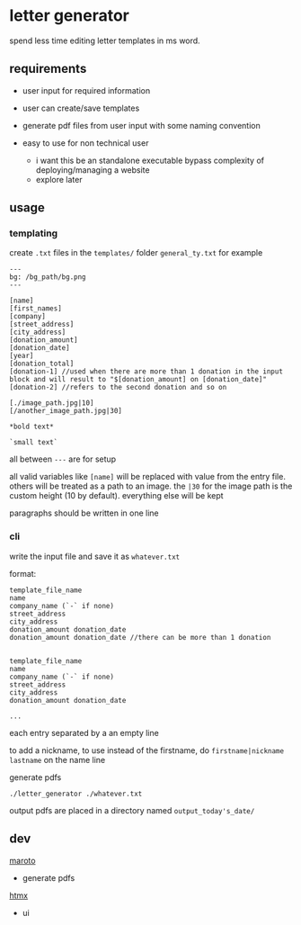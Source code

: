 # letter generator

spend less time editing letter templates in ms word.

## requirements

- user input for required information
- user can create/save templates
- generate pdf files from user input with some naming convention

- easy to use for non technical user
    - i want this be an standalone executable bypass complexity of
      deploying/managing a website
    - explore later

## usage

### templating
create `.txt` files in the `templates/` folder
`general_ty.txt` for example
```
---
bg: /bg_path/bg.png
---

[name]
[first_names]
[company]
[street_address]
[city_address]
[donation_amount]
[donation_date]
[year]
[donation_total]
[donation-1] //used when there are more than 1 donation in the input block and will result to "$[donation_amount] on [donation_date]"
[donation-2] //refers to the second donation and so on

[./image_path.jpg|10]
[/another_image_path.jpg|30]

*bold text*

`small text`
```
all between `---` are for setup

all valid variables like `[name]` will be replaced with value from the entry
file. others will be treated as a path to an image. the `|30` for the image path
is the custom height (10 by default). everything else will be kept

paragraphs should be written in one line

### cli
write the input file and save it as `whatever.txt`

format:
```
template_file_name
name
company_name (`-` if none)
street_address
city_address
donation_amount donation_date
donation_amount donation_date //there can be more than 1 donation


template_file_name
name
company_name (`-` if none)
street_address
city_address
donation_amount donation_date

...
```
each entry separated by a an empty line

to add a nickname, to use instead of the firstname, do `firstname|nickname
lastname` on the name line

generate pdfs
```
./letter_generator ./whatever.txt
```

output pdfs are placed in a directory named `output_today's_date/`

## dev

[maroto](https://github.com/johnfercher/maroto)
- generate pdfs

[htmx](https://htmx.org/)
- ui

